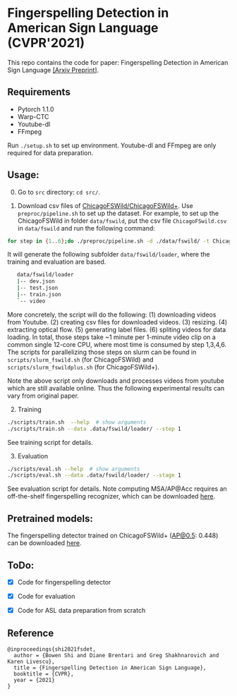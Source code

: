 # Fingerspelling Detection in American Sign Language (CVPR'2021)
This repo contains the code for paper: Fingerspelling Detection in American Sign Language [[Arxiv Preprint]](https://arxiv.org/abs/2104.01291).


## Requirements
* Pytorch 1.1.0
* Warp-CTC
* Youtube-dl
* FFmpeg

Run `./setup.sh` to set up environment. Youtube-dl and FFmpeg are only required for data preparation.

## Usage:
0. Go to `src` directory: `cd src/`.

1. Download csv files of [ChicagoFSWild/ChicagoFSWild+](https://drive.google.com/file/d/1rDahGBMj0v-28mxyHJiZRwiFbhWF9PN_/view?usp=sharing). Use `preproc/pipeline.sh` to set up the dataset. For example, to set up the ChicagoFSWild in folder `data/fswild`, put the csv file `ChicagoFSwild.csv` in `data/fswild` and run the following command:

```sh
for step in {1..6};do ./preproc/pipeline.sh -d ./data/fswild/ -t ChicagoFSWild -s $step;done
```

It will generate the following subfolder `data/fswild/loader`, where the training and evaluation are based. 

```sh
   data/fswild/loader
   |-- dev.json
   |-- test.json
   |-- train.json
   `-- video
```

More concretely, the script will do the following: (1) downloading videos from Youtube. (2) creating csv files for downloaded videos. (3) resizing. (4) extracting optical flow. (5) generating label files. (6) spliting videos for data loading. In total, those steps take ~1 minute per 1-minute video clip on a common single 12-core CPU, where most time is consumed by step 1,3,4,6. The scripts for parallelizing those steps on slurm can be found in `scripts/slurm_fswild.sh` (for ChicagoFSWild) and `scripts/slurm_fswildplus.sh` (for ChicagoFSWild+). 

Note the above script only downloads and processes videos from youtube which are still available online. Thus the following experimental results can vary from original paper.

2.  Training
```sh
./scripts/train.sh  --help  # show arguments
./scripts/train.sh --data .data/fswild/loader/ --step 1
```
See training script for details.

3. Evaluation
```sh
./scripts/eval.sh --help  # show arguments
./scripts/eval.sh --data .data/fswild/loader/ --stage 1
```
See evaluation script for details. Note computing MSA/AP@Acc requires an off-the-shelf fingerspelling recognizer, which can be downloaded [here](https://drive.google.com/file/d/1HgweY-H24vM-5b67Tu2GBCWA4Pz1-bC-/view?usp=sharing).

## Pretrained models:
The fingerspelling detector trained on ChicagoFSWild+ (AP@0.5: 0.448) can be downloaded [here](https://drive.google.com/file/d/1zl1Pq54E55mrYQHE4qwZzVz-mBr3U0w5/view?usp=sharing).

## ToDo:
- [x] Code for fingerspelling detector
- [x] Code for evaluation
- [x] Code for ASL data preparation from scratch


## Reference

    @inproceedings{shi2021fsdet,
      author = {Bowen Shi and Diane Brentari and Greg Shakhnarovich and Karen Livescu},
      title = {Fingerspelling Detection in American Sign Language},
      booktitle = {CVPR},
      year = {2021}
    }
